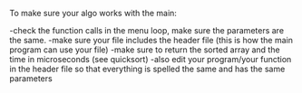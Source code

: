 To make sure your algo works with the main:

-check the function calls in the menu loop, make sure the parameters are the same.
-make sure your file includes the header file (this is how the main program can use your file)
-make sure to return the sorted array and the time in microseconds (see quicksort)
-also edit your program/your function in the header file so that everything is spelled the same and has the same parameters

